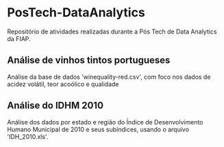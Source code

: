 # PosTech-DataAnalytics

Repositório de atividades realizadas durante a Pós Tech de Data Analytics da FIAP.

## Análise de vinhos tintos portugueses
Análise da base de dados 'winequality-red.csv', com foco nos dados de acidez volátil, teor acoólico e qualidade

## Análise do IDHM 2010
Análise dos dados por estado e região do Índice de Desenvolvimento Humano Municipal de 2010 e seus subíndices, usando o arquivo 'IDH_2010.xls'.
